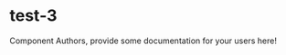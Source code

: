 test-3
===============================================


Component Authors, provide some documentation for your users here!